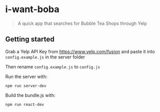 # i-want-boba
> A quick app that searches for Bubble Tea Shops through Yelp

## Getting started

Grab a Yelp API Key from https://www.yelp.com/fusion and paste it into `config.example.js` in the server folder

Then rename `config.example.js` to `config.js`

Run the server with:

```shell
npm run server-dev
```

Build the bundle.js with:

```shell
npm run react-dev
```
